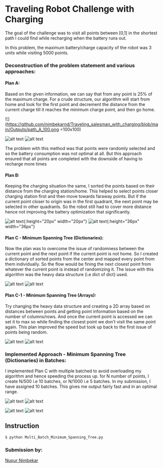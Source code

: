 # Traveling Robot Challenge with Charging

The goal of the challenge was to visit all points between [0,1] in the shortest path I could find while recharging when the battery runs out.

In this problem, the maximum battery/charge capacity of the robot was 3 units while visiting 5000 points.

### Deconstruction of the problem statement and various approaches:

#### Plan A:
Based on the given information, we can say that from any point is 25% of the maximum charge. For a crude structure, our algorithm will start from home and look for the first point and decrement the distance from the current charge till it reaches the minimum charge point, and then go home. 

![](https://github.com/nimbekarnd/Traveling_salesman_with_charging/blob/main/Outputs/path_A_100.png =100x100)

![alt text](./Outputs/path_A_100.png?raw=true "Plan A for 100 points")  ![alt text](./Outputs/path_A_1000.png?raw=true "Plan A for 1000 points") 

The problem with this method was that points were randomly selected and so the battery consumption was not optimal at all. But this approach ensured that all points are completed with the downside of having to recharge more times

#### Plan B:
Keeping the charging situation the same, I sorted the points based on their distance from the charging station/home. This helped to select points closer charging station first and then move towards faraway points. But if the current point closer to origin was in the first quadrant, the next point may be selected in other quadrants. So the robot still had to cover more distance hence not improving the battery optimization that significantly. 

![alt text](./Outputs/Path_B_100.png?raw=true "Plan B for 100 points"){:height="20px" width="20px"}  ![alt text](./Outputs/path_B_1000.png?raw=true "Plan B for 1000 points"){:height="36px" width="36px"}

#### Plan C - Minimum Spanning Tree (Dictionaries):
Now the plan was to overcome the issue of randomness between the current point and the next point if the current point is not home. So I created a dictionary of sorted points from the center and mapped every point from them individually. So the flow would be fining the next closest point from whatever the current point is instead of randomizing it. The issue with this algorithm was the heavy data structure (i.e dict of dict} used. 

![alt text](./Outputs/plan_C_100.png?raw=true "Plan C for 100 points")  ![alt text](./Outputs/plan_C_1000.png?raw=true "Plan C for 1000 points") 

#### Plan C-1 - Minimum Spanning Tree (Arrays):
Try changing the heavy data structure and creating a 2D array based on distances between points and getting point information based on the number of columns/rows. And once the current point is accessed we can set it to max so while finding the closest point we don't visit the same point again. This plan improved the speed but took up back to the first issue of points being random. 

![alt text](./Outputs/plan_c1_100.png?raw=true "Plan C-1 for 100 points")  ![alt text](./Outputs/plan_C1_1000.png?raw=true "Plan C-1 for 1000 points") 

### Implemented Approach - Minimum Spanning Tree (Dictionaries) in Batches:
I implemented Plan C with multiple batched to avoid overloading my algorithm and hence speeding the process up. for N number of points, I create N/500 i.e 10 batches, or N/1000 i.e 5 batches. In my submission, I have assigned 10 batches. This gives me output fairly fast and in an optimal range. 

![alt text](./Outputs/final_100.png?raw=true "Final Plan for 100 points")  ![alt text](./Outputs/final_500.png?raw=true "Final Plan for 500 points") 

![alt text](./Outputs/final_1000.png?raw=true "Final Plan for 1000 points")  ![alt text](./Outputs/final_5000.png?raw=true "Final Plan for 5000 points") 


## Instruction

```python
$ python Multi_Batch_Minimum_Spanning_Tree.py
```

### Submission by:
[Nupur Nimbekar](https://github.com/nimbekarnd?tab=repositories)
